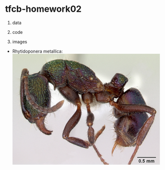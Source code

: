 # tfcb-homework02
1. data

2. code

3. images
* Rhytidoponera metallica:
![alt text](https://github.com/anmlong/tfcb-homework02/blob/main/images/casent0172345-rhytidoponera_metallica.jpg "Logo Title Text 1")
